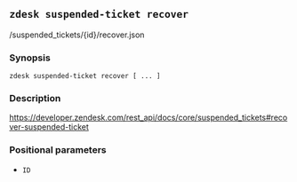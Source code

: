 ## `zdesk suspended-ticket recover`

/suspended_tickets/{id}/recover.json

### Synopsis

    zdesk suspended-ticket recover [ ... ]

### Description

https://developer.zendesk.com/rest_api/docs/core/suspended_tickets#recover-suspended-ticket

### Positional parameters

* `ID`

